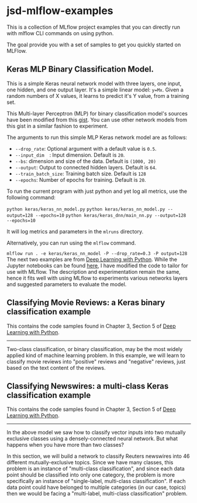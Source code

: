 # jsd-mlflow-examples
This is a collection of MLflow project examples that you can directly run with mlflow CLI commands on using python.

The goal provide you with a set of samples to get you quickly started on MLFlow.

## Keras MLP Binary Classification Model.

This is a simple Keras neural network model with three layers, one input, one hidden,
and one output layer. It's a simple linear model: `y=Mx`. Given a random numbers of X values,
it learns to predict it's Y value, from a training set.

This Multi-layer Perceptron (MLP) for binary classification model's sources have been modified from this [gist](https://gist.github.com/candlewill/552fa102352ccce42fd829ae26277d24). 
You can use other network models from this gist in a similar fashion to experiment. 

The arguments to run this simple MLP Keras network model are as follows:

* `--drop_rate`: Optional argument with a default value is `0.5`.
* `--input_dim  `: Input dimension. Default is `20`.
* `--bs`: dimension and size of the data. Default is `(1000, 20)`
* `--output`: Output to connected hidden layers. Default is `64`.
* `--train_batch_size`: Training batch size. Default is `128`
* `--epochs`: Number of epochs for training. Default is `20`.

To run the current program with just python and yet log all metrics, use
the following command:

`python keras/keras_nn_model.py`
`python keras/keras_nn_model.py --output=128 --epochs=10`
`python keras/keras_dnn/main_nn.py --output=128 --epochs=10`

It will log metrics and parameters in the `mlruns` directory. 

Alternatively, you can run using the `mlflow` command.

`mlflow run . -e keras/keras_nn_model -P --drop_rate=0.3 -P output=128`
The next two examples are from [Deep Learning with Python](https://www.manning.com/books/deep-learning-with-python?a_aid=keras&a_bid=76564dff).
While the Jupyter notebooks can be found [here](https://github.com/fchollet/deep-learning-with-python-notebooks), I have modified the code 
to tailor for use with MLflow. The description and experimentation remain the same, hence it fits well with using MLflow to experiments
various networks layers and suggested parameters to evaluate the model.

## Classifying Movie Reviews: a Keras binary classification example

This contains the code samples found in Chapter 3, Section 5 of [Deep Learning with Python](https://www.manning.com/books/deep-learning-with-python?a_aid=keras&a_bid=76564dff). 

----

Two-class classification, or binary classification, may be the most widely applied kind of machine learning problem. In this example, we 
will learn to classify movie reviews into "positive" reviews and "negative" reviews, just based on the text content of the reviews.

## Classifying Newswires: a multi-class Keras classification example

This contains the code samples found in Chapter 3, Section 5 of [Deep Learning with Python](https://www.manning.com/books/deep-learning-with-python?a_aid=keras&a_bid=76564dff). 

----

In the above model we saw how to classify vector inputs into two mutually exclusive classes using a densely-connected neural network. 
But what happens when you have more than two classes? 

In this section, we will build a network to classify Reuters newswires into 46 different mutually-exclusive topics. Since we have many 
classes, this problem is an instance of "multi-class classification", and since each data point should be classified into only one 
category, the problem is more specifically an instance of "single-label, multi-class classification". If each data point could have 
belonged to multiple categories (in our case, topics) then we would be facing a "multi-label, multi-class classification" problem.



